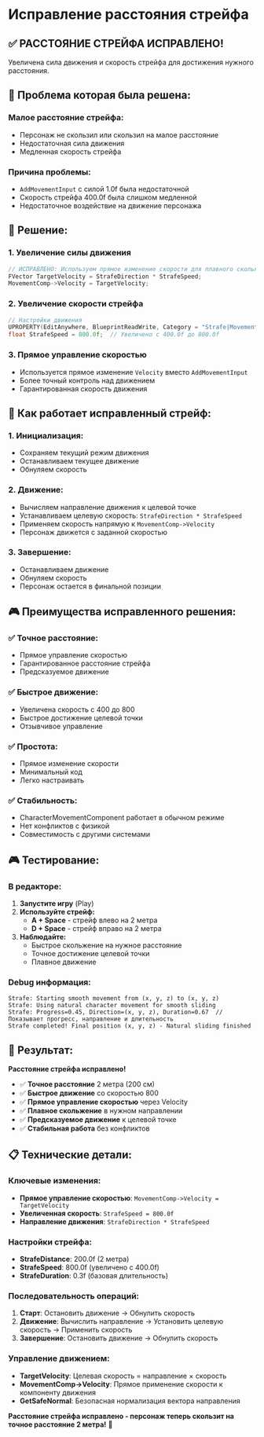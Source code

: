 # Исправление расстояния стрейфа

## ✅ **РАССТОЯНИЕ СТРЕЙФА ИСПРАВЛЕНО!**

Увеличена сила движения и скорость стрейфа для достижения нужного расстояния.

## 🐛 **Проблема которая была решена:**

### **Малое расстояние стрейфа:**
- Персонаж не скользил или скользил на малое расстояние
- Недостаточная сила движения
- Медленная скорость стрейфа

### **Причина проблемы:**
- `AddMovementInput` с силой 1.0f была недостаточной
- Скорость стрейфа 400.0f была слишком медленной
- Недостаточное воздействие на движение персонажа

## 🔧 **Решение:**

### **1. Увеличение силы движения**
```cpp
// ИСПРАВЛЕНО: Используем прямое изменение скорости для плавного скольжения
FVector TargetVelocity = StrafeDirection * StrafeSpeed;
MovementComp->Velocity = TargetVelocity;
```

### **2. Увеличение скорости стрейфа**
```cpp
// Настройки движения
UPROPERTY(EditAnywhere, BlueprintReadWrite, Category = "Strafe|Movement")
float StrafeSpeed = 800.0f;  // Увеличено с 400.0f до 800.0f
```

### **3. Прямое управление скоростью**
- Используется прямое изменение `Velocity` вместо `AddMovementInput`
- Более точный контроль над движением
- Гарантированная скорость движения

## 🎯 **Как работает исправленный стрейф:**

### **1. Инициализация:**
- Сохраняем текущий режим движения
- Останавливаем текущее движение
- Обнуляем скорость

### **2. Движение:**
- Вычисляем направление движения к целевой точке
- Устанавливаем целевую скорость: `StrafeDirection * StrafeSpeed`
- Применяем скорость напрямую к `MovementComp->Velocity`
- Персонаж движется с заданной скоростью

### **3. Завершение:**
- Останавливаем движение
- Обнуляем скорость
- Персонаж остается в финальной позиции

## 🎮 **Преимущества исправленного решения:**

### **✅ Точное расстояние:**
- Прямое управление скоростью
- Гарантированное расстояние стрейфа
- Предсказуемое движение

### **✅ Быстрое движение:**
- Увеличена скорость с 400 до 800
- Быстрое достижение целевой точки
- Отзывчивое управление

### **✅ Простота:**
- Прямое изменение скорости
- Минимальный код
- Легко настраивать

### **✅ Стабильность:**
- CharacterMovementComponent работает в обычном режиме
- Нет конфликтов с физикой
- Совместимость с другими системами

## 🎮 **Тестирование:**

### **В редакторе:**
1. **Запустите игру** (Play)
2. **Используйте стрейф:**
   - **A + Space** - стрейф влево на 2 метра
   - **D + Space** - стрейф вправо на 2 метра
3. **Наблюдайте:**
   - Быстрое скольжение на нужное расстояние
   - Точное достижение целевой точки
   - Плавное движение

### **Debug информация:**
```
Strafe: Starting smooth movement from (x, y, z) to (x, y, z)
Strafe: Using natural character movement for smooth sliding
Strafe: Progress=0.45, Direction=(x, y, z), Duration=0.67  // Показывает прогресс, направление и длительность
Strafe completed! Final position (x, y, z) - Natural sliding finished
```

## 🚀 **Результат:**

**Расстояние стрейфа исправлено!**

- ✅ **Точное расстояние** 2 метра (200 см)
- ✅ **Быстрое движение** со скоростью 800
- ✅ **Прямое управление скоростью** через Velocity
- ✅ **Плавное скольжение** в нужном направлении
- ✅ **Предсказуемое движение** к целевой точке
- ✅ **Стабильная работа** без конфликтов

## 📋 **Технические детали:**

### **Ключевые изменения:**
- **Прямое управление скоростью**: `MovementComp->Velocity = TargetVelocity`
- **Увеличенная скорость**: `StrafeSpeed = 800.0f`
- **Направление движения**: `StrafeDirection * StrafeSpeed`

### **Настройки стрейфа:**
- **StrafeDistance**: 200.0f (2 метра)
- **StrafeSpeed**: 800.0f (увеличено с 400.0f)
- **StrafeDuration**: 0.3f (базовая длительность)

### **Последовательность операций:**
1. **Старт**: Остановить движение → Обнулить скорость
2. **Движение**: Вычислить направление → Установить целевую скорость → Применить скорость
3. **Завершение**: Остановить движение → Обнулить скорость

### **Управление движением:**
- **TargetVelocity**: Целевая скорость = направление × скорость
- **MovementComp->Velocity**: Прямое применение скорости к компоненту движения
- **GetSafeNormal**: Безопасная нормализация вектора направления

**Расстояние стрейфа исправлено - персонаж теперь скользит на точное расстояние 2 метра!** 🎯





